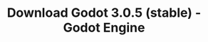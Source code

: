 ---
# Generated by /tools/generators/src/download_archive_generator !!! do not edit by hand !!!
title: 'Download Godot 3.0.5 (stable) - Godot Engine'
type: 'download/archive'
name: '3.0.5'
flavor: 'stable'
release_date: '2018-07-08T03:00:00-00:00'
release_notes: 'article/maintenance-release-godot-3-0-5/'
primaryPlatforms:
  - 'android.apk'
  - 'macos.universal'
  - 'windows.64'
  - 'linux_server.headless.64'
  - 'web'
  - 'templates'
links:
  android.apk:
    name: 'android.apk'
    title: 'Android'
    caption: 'APK Universal (ARM64 + ARMv7 + x86_64 + x86)'
    tags:
      - 'APK download'
      - 'ARM64/v7'
      - 'x86 (64 & 32 bit)'
    hosts:
      github_builds:
        regular: 'https://github.com/godotengine/godot-builds/releases/download/3.0.5-stable/Godot_v3.0.5-stable_android_editor.apk'
        mono: '#'
      github:
        regular: 'https://github.com/godotengine/godot/releases/download/3.0.5-stable/Godot_v3.0.5-stable_android_editor.apk'
        mono: '#'
  macos.universal:
    name: 'macos.universal'
    title: 'macOS'
    caption: 'Universal (x86_64 + Silício da Apple)'
    tags:
      - 'Intel/Apple Silicon'
      - '64 bit'
    hosts:
      github_builds:
        regular: 'https://github.com/godotengine/godot-builds/releases/download/3.0.5-stable/Godot_v3.0.5-stable_osx.universal.zip'
        mono: 'https://github.com/godotengine/godot-builds/releases/download/3.0.5-stable/Godot_v3.0.5-stable_mono_osx.universal.zip'
      github:
        regular: 'https://github.com/godotengine/godot/releases/download/3.0.5-stable/Godot_v3.0.5-stable_osx.universal.zip'
        mono: 'https://github.com/godotengine/godot/releases/download/3.0.5-stable/Godot_v3.0.5-stable_mono_osx.universal.zip'
  windows.64:
    name: 'windows.64'
    title: 'Windows'
    caption: 'Padrão (x86_64)'
    tags:
      - '64 bit'
    hosts:
      github_builds:
        regular: 'https://github.com/godotengine/godot-builds/releases/download/3.0.5-stable/Godot_v3.0.5-stable_win64.exe.zip'
        mono: 'https://github.com/godotengine/godot-builds/releases/download/3.0.5-stable/Godot_v3.0.5-stable_mono_win64.zip'
      github:
        regular: 'https://github.com/godotengine/godot/releases/download/3.0.5-stable/Godot_v3.0.5-stable_win64.exe.zip'
        mono: 'https://github.com/godotengine/godot/releases/download/3.0.5-stable/Godot_v3.0.5-stable_mono_win64.zip'
  linux_server.headless.64:
    name: 'linux_server.headless.64'
    title: 'Linux Server'
    caption: 'Headless (x86_64)'
    tags:
      - '64 bit'
      - 'Headless'
    hosts:
      github_builds:
        regular: 'https://github.com/godotengine/godot-builds/releases/download/3.0.5-stable/Godot_v3.0.5-stable_linux_headless.64.zip'
        mono: 'https://github.com/godotengine/godot-builds/releases/download/3.0.5-stable/Godot_v3.0.5-stable_mono_linux_headless_64.zip'
      github:
        regular: 'https://github.com/godotengine/godot/releases/download/3.0.5-stable/Godot_v3.0.5-stable_linux_headless.64.zip'
        mono: 'https://github.com/godotengine/godot/releases/download/3.0.5-stable/Godot_v3.0.5-stable_mono_linux_headless_64.zip'
  web:
    name: 'web'
    title: 'Editor Web'
    caption: ''
    tags:
      - 'Self-hosted'
      - 'Cross-platform'
    hosts:
      github_builds:
        regular: 'https://github.com/godotengine/godot-builds/releases/download/3.0.5-stable/Godot_v3.0.5-stable_web_editor.zip'
        mono: '#'
      github:
        regular: 'https://github.com/godotengine/godot/releases/download/3.0.5-stable/Godot_v3.0.5-stable_web_editor.zip'
        mono: '#'
  linux.64:
    name: 'linux.64'
    title: 'Linux'
    caption: 'Padrão (x86_64)'
    tags:
      - '64 bit'
    hosts:
      github_builds:
        regular: 'https://github.com/godotengine/godot-builds/releases/download/3.0.5-stable/Godot_v3.0.5-stable_x11.64.zip'
        mono: 'https://github.com/godotengine/godot-builds/releases/download/3.0.5-stable/Godot_v3.0.5-stable_mono_x11_64.zip'
      github:
        regular: 'https://github.com/godotengine/godot/releases/download/3.0.5-stable/Godot_v3.0.5-stable_x11.64.zip'
        mono: 'https://github.com/godotengine/godot/releases/download/3.0.5-stable/Godot_v3.0.5-stable_mono_x11_64.zip'
  linux.32:
    name: 'linux.32'
    title: 'Linux'
    caption: 'Padrão (x86)'
    tags:
      - '32 bit'
    hosts:
      github_builds:
        regular: 'https://github.com/godotengine/godot-builds/releases/download/3.0.5-stable/Godot_v3.0.5-stable_x11.32.zip'
        mono: 'https://github.com/godotengine/godot-builds/releases/download/3.0.5-stable/Godot_v3.0.5-stable_mono_x11_32.zip'
      github:
        regular: 'https://github.com/godotengine/godot/releases/download/3.0.5-stable/Godot_v3.0.5-stable_x11.32.zip'
        mono: 'https://github.com/godotengine/godot/releases/download/3.0.5-stable/Godot_v3.0.5-stable_mono_x11_32.zip'
  windows.32:
    name: 'windows.32'
    title: 'Windows'
    caption: 'Padrão (x86)'
    tags:
      - '32 bit'
    hosts:
      github_builds:
        regular: 'https://github.com/godotengine/godot-builds/releases/download/3.0.5-stable/Godot_v3.0.5-stable_win32.exe.zip'
        mono: 'https://github.com/godotengine/godot-builds/releases/download/3.0.5-stable/Godot_v3.0.5-stable_mono_win32.zip'
      github:
        regular: 'https://github.com/godotengine/godot/releases/download/3.0.5-stable/Godot_v3.0.5-stable_win32.exe.zip'
        mono: 'https://github.com/godotengine/godot/releases/download/3.0.5-stable/Godot_v3.0.5-stable_mono_win32.zip'
  linux_server.64:
    name: 'linux_server.64'
    title: 'Servidor Linux'
    caption: 'Padrão (x86_64)'
    tags:
      - '64 bit'
    hosts:
      github_builds:
        regular: 'https://github.com/godotengine/godot-builds/releases/download/3.0.5-stable/Godot_v3.0.5-stable_linux_server.64.zip'
        mono: 'https://github.com/godotengine/godot-builds/releases/download/3.0.5-stable/Godot_v3.0.5-stable_mono_linux_server_64.zip'
      github:
        regular: 'https://github.com/godotengine/godot/releases/download/3.0.5-stable/Godot_v3.0.5-stable_linux_server.64.zip'
        mono: 'https://github.com/godotengine/godot/releases/download/3.0.5-stable/Godot_v3.0.5-stable_mono_linux_server_64.zip'
  aar_library:
    name: 'aar_library'
    title: 'Biblioteca de AAR'
    caption: ''
    tags:
      - 'Android plugins'
      - 'Java'
      - 'Kotlin'
    hosts:
      github_builds:
        regular: 'https://github.com/godotengine/godot-builds/releases/download/3.0.5-stable/godot-lib.3.0.5.stable.release.aar'
        mono: 'https://github.com/godotengine/godot-builds/releases/download/3.0.5-stable/godot-lib.3.0.5.stable.mono.release.aar'
      github:
        regular: 'https://github.com/godotengine/godot/releases/download/3.0.5-stable/godot-lib.3.0.5.stable.release.aar'
        mono: 'https://github.com/godotengine/godot/releases/download/3.0.5-stable/godot-lib.3.0.5.stable.mono.release.aar'
  templates:
    name: 'templates'
    title: 'Modelos de exportação'
    caption: ''
    tags:
      - 'Utilizado para exportar os seus jogos para todas as plataformas suportadas'
    hosts:
      github_builds:
        regular: 'https://github.com/godotengine/godot-builds/releases/download/3.0.5-stable/Godot_v3.0.5-stable_export_templates.tpz'
        mono: 'https://github.com/godotengine/godot-builds/releases/download/3.0.5-stable/Godot_v3.0.5-stable_mono_export_templates.tpz'
      github:
        regular: 'https://github.com/godotengine/godot/releases/download/3.0.5-stable/Godot_v3.0.5-stable_export_templates.tpz'
        mono: 'https://github.com/godotengine/godot/releases/download/3.0.5-stable/Godot_v3.0.5-stable_mono_export_templates.tpz'
---